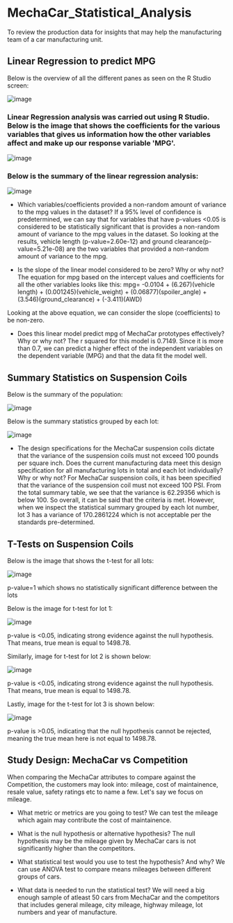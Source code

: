 # MechaCar_Statistical_Analysis
To review the production data for insights that may help the manufacturing team of a car manufacturing unit.
## Linear Regression to predict MPG

Below is the overview of all the different panes as seen on the R Studio screen:

![image](https://user-images.githubusercontent.com/107962343/193313056-6975b492-801e-4703-83c0-5f796ebd43e0.png)


### Linear Regression analysis was carried out using R Studio.  Below is the image that shows the coefficients for the various variables that gives us information how the other variables affect and make up our response variable 'MPG'. 

![image](https://user-images.githubusercontent.com/107962343/193174950-fb4b91f7-b18e-42c0-b79b-d329f8089205.png)

### Below is the summary of the linear regression analysis:


![image](https://user-images.githubusercontent.com/107962343/193175479-87c99bac-8de5-47be-8328-0ce7eb7589b1.png)


* Which variables/coefficients provided a non-random amount of variance to the mpg values in the dataset?
If a 95% level of confidence is predetermined, we can say that for variables that have p-values <0.05 is considered to be statistically significant that is provides a non-random amount of variance to the mpg values in the dataset. 
So looking at the results, vehicle length (p-value=2.60e-12) and ground clearance(p-value=5.21e-08) are the two variables that provided a non-random amount of variance to the mpg. 

* Is the slope of the linear model considered to be zero? Why or why not?
The equation for mpg based on the intercept values and coefficients for all the other variables looks like this:
mpg= -0.0104 + (6.267)(vehicle length) + (0.001245)(vehicle_weight) + (0.06877)(spoiler_angle) + (3.546)(ground_clearance) + (-3.411)(AWD)

Looking at the above equation, we can consider the slope (coefficients) to be non-zero.

* Does this linear model predict mpg of MechaCar prototypes effectively? Why or why not?
The r squared for this model is 0.7149. Since it is more than 0.7, we can predict a higher effect of the independent variables on the dependent variable (MPG) and that the data fit the model well. 

## Summary Statistics on Suspension Coils
Below is the summary of the population:

![image](https://user-images.githubusercontent.com/107962343/193298199-b24d7435-51ae-4936-a898-e5ee7655c5df.png)

Below is the summary statistics grouped by each lot:

![image](https://user-images.githubusercontent.com/107962343/193298410-95612c7a-a79e-4de9-b686-e419512dde61.png)

* The design specifications for the MechaCar suspension coils dictate that the variance of the suspension coils must not exceed 100 pounds per square inch. Does the current manufacturing data meet this design specification for all manufacturing lots in total and each lot individually? Why or why not?
For MechaCar suspension coils, it has been specified that the variance of the suspension coil must not exceed 100 PSI. From the total summary table, we see that the variance is 62.29356 which is below 100. So overall, it can be said that the criteria is met. However, when we inspect the statistical summary grouped by each lot number, lot 3 has a variance of 170.2861224 which is not acceptable per the standards pre-determined. 

## T-Tests on Suspension Coils
Below is the image that shows the t-test for all lots:

![image](https://user-images.githubusercontent.com/107962343/193309986-a15371a5-5de0-47a1-9526-abdc54795f72.png)

p-value=1 which shows no statistically significant difference between the lots

Below is the image for t-test for lot 1:

![image](https://user-images.githubusercontent.com/107962343/193310342-d36f4ee5-3b94-4f85-aaaf-3108a747c277.png)

p-value is <0.05, indicating strong evidence against the null hypothesis. That means, true mean is equal to 1498.78.

Similarly, image for t-test for lot 2 is shown below:

![image](https://user-images.githubusercontent.com/107962343/193311947-72306e3e-ddad-4b28-8275-5e833c358258.png)

p-value is <0.05, indicating strong evidence against the null hypothesis. That means, true mean is equal to 1498.78.

Lastly, image for the t-test for lot 3 is shown below:

![image](https://user-images.githubusercontent.com/107962343/193312300-90f9607a-a608-4da4-81d8-db8e0b87f235.png)

p-value is >0.05, indicating that the null hypothesis cannot be rejected, meaning the true mean here is not equal to 1498.78.

## Study Design: MechaCar vs Competition

When comparing the MechaCar attributes to compare against the Competition, the customers may look into: mileage, cost of maintainence, resale value, safety ratings etc to name a few.
Let's say we focus on mileage.

* What metric or metrics are you going to test?
We can test the mileage which again may contribute the cost of maintainence.

* What is the null hypothesis or alternative hypothesis?
The null hypothesis may be the mileage given by MechaCar cars is not significantly higher than the competitors. 

* What statistical test would you use to test the hypothesis? And why?
We can use ANOVA test to compare means mileages between different groups of cars.

* What data is needed to run the statistical test?
We will need a big enough sample of atleast 50 cars from MechaCar and the competitors that includes general mileage, city mileage, highway mileage, lot numbers and year of manufacture.
